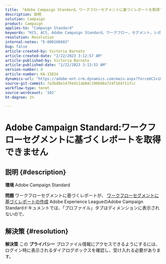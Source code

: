 ```yaml
---
title: 「Adobe Campaign Standard。ワークフローセグメントに基づくレポートを取得できません」
description: 説明
solution: Campaign
product: Campaign
applies-to: "Campaign Standard"
keywords: "KCS, ACS, Adobe Campaign Standard，ワークフロー，セグメント，レポート， FAQ"
resolution: Resolution
internal-notes: "E-000166683"
bug: false
article-created-by: Victoria Barnato
article-created-date: "2/22/2023 3:12:57 AM"
article-published-by: Victoria Barnato
article-published-date: "2/22/2023 3:13:53 AM"
version-number: 4
article-number: KA-15824
dynamics-url: "https://adobe-ent.crm.dynamics.com/main.aspx?forceUCI=1&pagetype=entityrecord&etn=knowledgearticle&id=1f7565cd-5eb2-ed11-83fe-6045bd0067ea"
source-git-commit: 7a3bd8e14794411ab0dc190b98a724f164711fcc
workflow-type: tm+mt
source-wordcount: '102'
ht-degree: 2%

---
```


# Adobe Campaign Standard:ワークフローセグメントに基づくレポートを取得できません

## 説明 {#description}


<b>環境</b>
Adobe Campaign Standard

<b>問題</b>
ワークフローセグメントに基づくレポートが、 [ワークフローセグメントに基づくレポートの作成](https://experienceleague.adobe.com/docs/campaign-standard/using/reporting/customizing-reports/creating-a-report-workflow-segment.html) Adobe Experience LeagueのAdobe Campaign Standardドキュメントでは、「プロファイル」タブはディメンションに表示されないので、




## 解決策 {#resolution}


<b>解決策</b>
この <b>プライバシー</b> プロファイル情報にアクセスできるようにするには、ログイン時に表示されるダイアログボックスを確認し、受け入れる必要があります。
